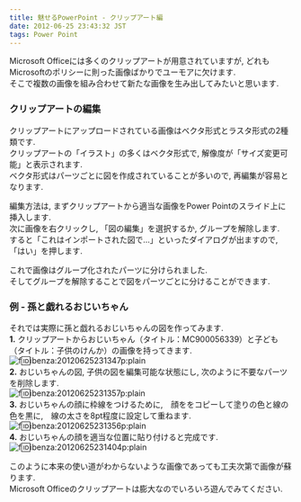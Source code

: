 ```yaml
---
title: 魅せるPowerPoint - クリップアート編
date: 2012-06-25 23:43:32 JST
tags: Power Point
---
```


Microsoft Officeには多くのクリップアートが用意されていますが, どれもMicrosoftのポリシーに則った画像ばかりでユーモアに欠けます.<br />
そこで複数の画像を組み合わせて新たな画像を生み出してみたいと思います.

### クリップアートの編集

クリップアートにアップロードされている画像はベクタ形式とラスタ形式の2種類です.<br />
クリップアートの「イラスト」の多くはベクタ形式で, 解像度が「サイズ変更可能」と表示されます.<br />ベクタ形式はパーツごとに図を作成されていることが多いので, 再編集が容易となります.

編集方法は, まずクリップアートから適当な画像をPower Pointのスライド上に挿入します.<br />
次に画像を右クリックし, 「図の編集」を選択するか, グループを解除します.<br />
すると「これはインポートされた図で...」といったダイアログが出ますので, 「はい」を押します.

これで画像はグループ化されたパーツに分けられました.<br />
そしてグループを解除することで図をパーツごとに分けることができます.

### 例 - 孫と戯れるおじいちゃん

それでは実際に孫と戯れるおじいちゃんの図を作ってみます.<br />**1.** クリップアートからおじいちゃん（タイトル：MC900056339）と子ども（タイトル：子供のけんか）の画像を持ってきます.<br />![f:id:ibenza:20120625231347p:plain](http://cdn-ak.f.st-hatena.com/images/fotolife/i/ibenza/20120625/20120625231347.png)<br />**2.** おじいちゃんの図, 子供の図を編集可能な状態にし, 次のように不要なパーツを削除します.<br />![f:id:ibenza:20120625231357p:plain](http://cdn-ak.f.st-hatena.com/images/fotolife/i/ibenza/20120625/20120625231357.png)<br />**3.** おじいちゃんの顔に枠線をつけるために,　顔ををコピーして塗りの色と線の色を黒に,　線の太さを8pt程度に設定して重ねます.<br />![f:id:ibenza:20120625231356p:plain](http://cdn-ak.f.st-hatena.com/images/fotolife/i/ibenza/20120625/20120625231356.png)<br />**4.** おじいちゃんの顔を適当な位置に貼り付けると完成です.<br />![f:id:ibenza:20120625231404p:plain](http://cdn-ak.f.st-hatena.com/images/fotolife/i/ibenza/20120625/20120625231404.png)

このように本来の使い道がわからないような画像であっても工夫次第で画像が蘇ります.<br />
Microsoft Officeのクリップアートは膨大なのでいろいろ遊んでみてください.

